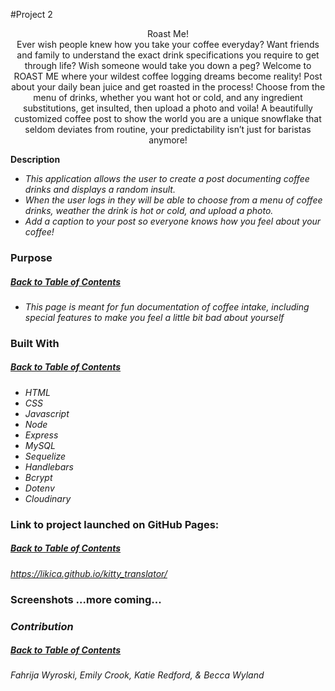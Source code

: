 #Project 2

<p align="center" width="100%">
Roast Me!
<br>
Ever wish people knew how you take your coffee everyday? Want friends and family to understand the exact drink specifications you require to get through life? Wish someone would take you down a peg? Welcome to ROAST ME where your wildest coffee logging dreams become reality! Post about your daily bean juice and get roasted in the process! Choose from the menu of drinks, whether you want hot or cold, and any ingredient substitutions, get insulted, then upload a photo and voila! A beautifully customized coffee post to show the world you are a unique snowflake that seldom deviates from routine, your predictability isn’t just for baristas anymore!

**Description**

* _This application allows the user to create a post documenting coffee drinks and displays a random insult._
* _When the user logs in they will be able to choose from a menu of coffee drinks, weather the drink is hot or cold, and upload a photo._
* _Add a caption to your post so everyone knows how you feel about your coffee!_

### **Purpose**
##### [Back to Table of Contents](#Table-of-Contents)
* _This page is meant for fun documentation of coffee intake, including special features to make you feel a little bit bad about yourself_


### **Built With**
 ##### [Back to Table of Contents](#Table-of-Contents)

* _HTML_
* _CSS_
* _Javascript_
* _Node_
* _Express_
* _MySQL_
* _Sequelize_
* _Handlebars_
* _Bcrypt_
* _Dotenv_
* _Cloudinary_





### **Link to project launched on GitHub Pages:**
##### [Back to Table of Contents](#Table-of-Contents)
*https://likica.github.io/kitty_translator/*

### **Screenshots ...more coming...**
<!-- <h3 align="center" width="100%">
 <br>1. Landing Page</br>
<p align="center" width="100%">
    <img src="./assets/images/landing_pg.png" width="40%"/>
</p>
2. Random image of a cat
<p align="center" width="100%">
    <img src="./assets/images/cat_img.jpeg" width="40%"/>
</p>
3. Random Joke
<p align="center" width="100%">
    <img src="./assets/images/joke.jpeg" width="40%"/>
</p>
4. Random Fact about cats
<p align="center" width="100%">
    <img src="./assets/images/cat_fact.jpeg" width="40%"/>
</p>
5. Use get_cat Button to get more!
<p align="center" width="100%">
    <img src="./assets/images/getcat_btn.jpeg" width="40%"/>
</p> -->

### **_Contribution_**
##### [Back to Table of Contents](#Table-of-Contents)
*Fahrija Wyroski, Emily Crook, Katie Redford, & Becca Wyland*